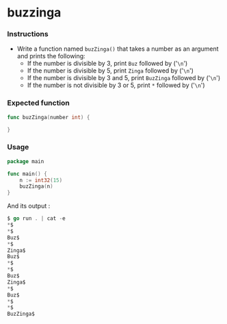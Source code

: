 # buzzinga

### Instructions
- Write a function named `buzZinga()` that takes a number as an argument and prints the following:
    - If the number is divisible by 3, print `Buz` followed by ('`\n`')
    - If the number is divisible by 5, print `Zinga` followed by ('`\n`')
    - If the number is divisible by 3 and 5, print `BuzZinga` followed by ('`\n`')
    - If the number is not divisible by 3 or 5, print `*` followed by ('`\n`')
### Expected function
```go
func buzZinga(number int) {

}
```
### Usage
```go
package main

func main() {
	n := int32(15)
	buzZinga(n)
}
```
And its output :

```go
$ go run . | cat -e
*$
*$
Buz$
*$
Zinga$
Buz$
*$
*$
Buz$
Zinga$
*$
Buz$
*$
*$
BuzZinga$
```